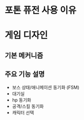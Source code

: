 # 포톤 퓨전 사용 이유
# 게임 디자인
## 기본 메커니즘
## 주요 기능 설명
- 보스 상태/애니메이션 동기화 (FSM)
- 대기실
- hp 동기화
- 공격/스킬 동기화
- 캐릭터 선택
